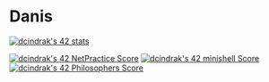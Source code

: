 # Danis
[![dcindrak's 42 stats](https://badge42.coday.fr/api/v2/clrt8eunh438501p4xyia21ns/stats?cursusId=21&coalitionId=16)](https://github.com/Coday-meric/badge42)

[![dcindrak's 42 NetPractice Score](https://badge42.coday.fr/api/v2/clrt8eunh438501p4xyia21ns/project/3497909)](https://github.com/Coday-meric/badge42)
[![dcindrak's 42 minishell Score](https://badge42.coday.fr/api/v2/clrt8eunh438501p4xyia21ns/project/3444872)](https://github.com/Coday-meric/badge42)
[![dcindrak's 42 Philosophers Score](https://badge42.coday.fr/api/v2/clrt8eunh438501p4xyia21ns/project/3446847)](https://github.com/Coday-meric/badge42)
